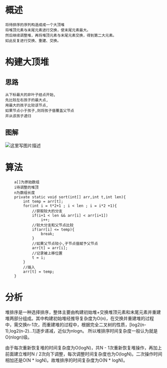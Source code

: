 # 概述

    将待排序的序列构造成成一个大顶堆
    将堆顶元素与末尾元素进行交换，使末尾元素最大。
    然后继续调整堆，再将堆顶元素与末尾元素交换，得到第二大元素。
    如此反复进行交换、重建、交换。





# 构建大顶堆

## 思路
    
    从下标最大的非叶子结点开始,
    先比较左右孩子的最大点,
    用最大的孩子比较该节点,
    如果节点小于孩子,则将孩子值覆盖父节点
    并从该孩子递归

## 图解

![这里写图片描述](http://img.blog.csdn.net/20180228162726969?watermark/2/text/aHR0cDovL2Jsb2cuY3Nkbi5uZXQvcm9kX2pvaG4=/font/5a6L5L2T/fontsize/400/fill/I0JBQkFCMA==/dissolve/70)


# 算法

```
    a[]为原始数组
    i待调整的堆顶
    n为数组长度
    private static void sort(int[] arr,int t,int len){
        int temp = arr[t];
        for(int i = t*2+1 ; i < len ; i = i*2 +1){
            //获取较大的分支
            if(i+1 < len && arr[i] < arr[i+1])
                i++;
            //较大分支和父节点比较
            if(arr[i] <= temp){
                break;
            }
            //如果父节点较小,子节点值赋予父节点
            arr[t] = arr[i];
            //记录被上移位置
            t = i;
        }
        //插入
        arr[t] = temp;
    }
```


# 分析

堆排序是一种选择排序，整体主要由构建初始堆+交换堆顶元素和末尾元素并重建堆两部分组成。其中构建初始堆经推导复杂度为O(n)，在交换并重建堆的过程中，需交换n-1次，而重建堆的过程中，根据完全二叉树的性质，[log2(n-1),log2(n-2)...1]逐步递减，近似为nlogn。
所以堆排序时间复杂度一般认为就是O(nlogn)级。

由于每次重新恢复堆的时间复杂度为O(logN)，共N - 1次重新恢复堆操作，再加上前面建立堆时N / 2次向下调整，每次调整时间复杂度也为O(logN)。二次操作时间相加还是O(N * logN)。故堆排序的时间复杂度为O(N * logN)。

